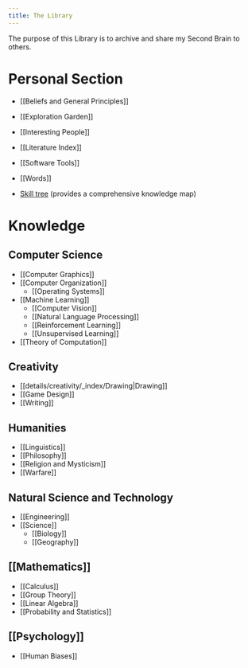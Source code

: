 ```yaml
---
title: The Library
---
```

The purpose of this Library is to archive and share my Second Brain to others.
# Personal Section
* [[Beliefs and General Principles]]
* [[Exploration Garden]]
* [[Interesting People]]
* [[Literature Index]]
* [[Software Tools]]
* [[Words]]

* [Skill tree](https://whimsical.com/ontology-tree-Q29jMHUucE2kwACJfxrp1n) (provides a comprehensive knowledge map) 
# Knowledge
## Computer Science
* [[Computer Graphics]]
* [[Computer Organization]]
	* [[Operating Systems]]
* [[Machine Learning]]
	* [[Computer Vision]]
	* [[Natural Language Processing]]
	* [[Reinforcement Learning]]
	* [[Unsupervised Learning]]
* [[Theory of Computation]]

## Creativity
* [[details/creativity/_index/Drawing|Drawing]]
* [[Game Design]]
* [[Writing]]

## Humanities
* [[Linguistics]]
* [[Philosophy]]
* [[Religion and Mysticism]]
* [[Warfare]]

## Natural Science and Technology
* [[Engineering]]
* [[Science]]
	* [[Biology]]
	* [[Geography]]

## [[Mathematics]]
* [[Calculus]]
* [[Group Theory]]
* [[Linear Algebra]]
* [[Probability and Statistics]]

## [[Psychology]]
* [[Human Biases]]
